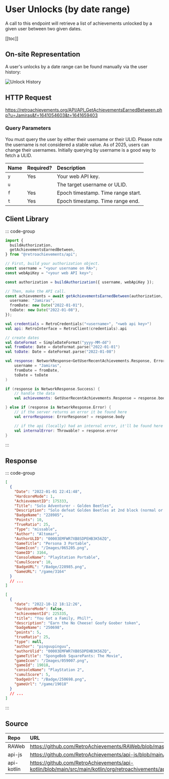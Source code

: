 <script setup>
import SampleRequest from '../components/SampleRequest.vue';
</script>

# User Unlocks (by date range)

A call to this endpoint will retrieve a list of achievements unlocked by a given user between two given dates.

[[toc]]

## On-site Representation

A user's unlocks by a date range can be found manually via the user history:

![Unlock History](/unlock-history.png)

## HTTP Request

<SampleRequest httpVerb="GET">https://retroachievements.org/API/API_GetAchievementsEarnedBetween.php?u=Jamiras&f=1641054603&t=1641659403</SampleRequest>

### Query Parameters

You must query the user by either their username or their ULID. Please note the username is not considered a stable value. As of 2025, users can change their usernames. Initially querying by username is a good way to fetch a ULID.

| Name | Required? | Description                        |
| :--- | :-------- | :--------------------------------- |
| `y`  | Yes       | Your web API key.                  |
| `u`  |           | The target username or ULID.       |
| `f`  | Yes       | Epoch timestamp. Time range start. |
| `t`  | Yes       | Epoch timestamp. Time range end.   |

## Client Library

::: code-group

```ts [NodeJS]
import {
  buildAuthorization,
  getAchievementsEarnedBetween,
} from "@retroachievements/api";

// First, build your authorization object.
const username = "<your username on RA>";
const webApiKey = "<your web API key>";

const authorization = buildAuthorization({ username, webApiKey });

// Then, make the API call.
const achievements = await getAchievementsEarnedBetween(authorization, {
  username: "Jamiras",
  fromDate: new Date("2022-01-01"),
  toDate: new Date("2022-01-08"),
});
```

```kotlin [Kotlin]
val credentials = RetroCredentials("<username>", "<web api key>")
val api: RetroInterface = RetroClient(credentials).api

// create dates
val dateFormat = SimpleDateFormat("yyyy-MM-dd")
val fromDate: Date = dateFormat.parse("2022-01-01")
val toDate: Date = dateFormat.parse("2022-01-08")

val response: NetworkResponse<GetUserRecentAchievements.Response, ErrorResponse> = api.getAchievementsEarnedBetween(
    username = "Jamiras",
    fromDate = fromDate,
    toDate = toDate
)

if (response is NetworkResponse.Success) {
    // handle the data
    val achievements: GetUserRecentAchievements.Response = response.body

} else if (response is NetworkResponse.Error) {
    // if the server returns an error it be found here
    val errorResponse: ErrorResponse? = response.body

    // if the api (locally) had an internal error, it'll be found here
    val internalError: Throwable? = response.error
}
```

:::

## Response

::: code-group

```json [HTTP Response]
[
  {
    "Date": "2022-01-01 22:41:48",
    "HardcoreMode": 1,
    "AchievementID": 175333,
    "Title": "Solo Adventurer - Golden Beetles",
    "Description": "Solo defeat Golden Beetles at 2nd block (normal or above)",
    "BadgeName": "228985",
    "Points": 10,
    "TrueRatio": 25,
    "Type": "missable",
    "Author": "Altomar",
    "AuthorULID": "00003EMFWR7XB8SDPEHB3K56ZQ",
    "GameTitle": "Persona 3 Portable",
    "GameIcon": "/Images/065205.png",
    "GameID": 3164,
    "ConsoleName": "PlayStation Portable",
    "CumulScore": 10,
    "BadgeURL": "/Badge/228985.png",
    "GameURL": "/game/3164"
  }
  // ...
]
```

```json [NodeJS]
[
  {
    "date": "2022-10-12 18:12:26",
    "hardcoreMode": false,
    "achievementId": 225335,
    "title": "You Got a Family, Phil?",
    "description": "Earn the No Cheese! Goofy Goober token",
    "badgeName": "250698",
    "points": 5,
    "trueRatio": 25,
    "type": null,
    "author": "pinguupinguu",
    "authorUlid": "00003EMFWR7XB8SDPEHB3K56ZQ",
    "gameTitle": "SpongeBob SquarePants: The Movie",
    "gameIcon": "/Images/059007.png",
    "gameId": 19018,
    "consoleName": "PlayStation 2",
    "cumulScore": 5,
    "badgeUrl": "/Badge/250698.png",
    "gameUrl": "/game/19018"
  }
  // ...
]
```

:::

## Source

| Repo       | URL                                                                                                                  |
| :--------- | :------------------------------------------------------------------------------------------------------------------- |
| RAWeb      | https://github.com/RetroAchievements/RAWeb/blob/master/public/API/API_GetAchievementsEarnedBetween.php               |
| api-js     | https://github.com/RetroAchievements/api-js/blob/main/src/user/getAchievementsEarnedBetween.ts                       |
| api-kotlin | https://github.com/RetroAchievements/api-kotlin/blob/main/src/main/kotlin/org/retroachivements/api/RetroInterface.kt |
